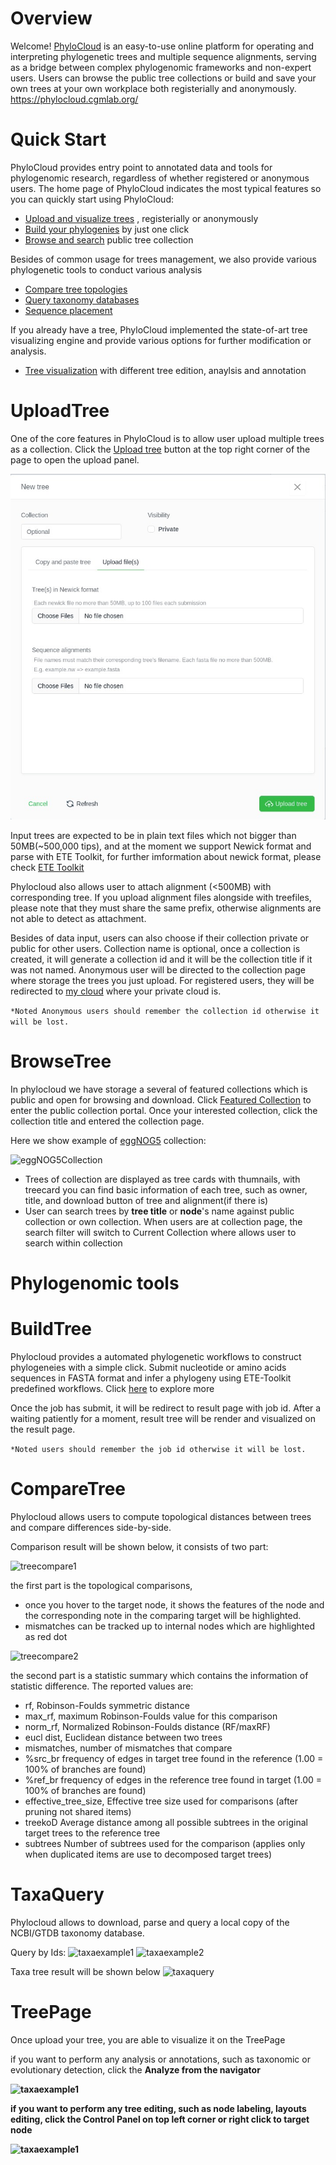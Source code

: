 # Overview
Welcome! [PhyloCloud](https://phylocloud.cgmlab.org/) is an easy-to-use online platform for operating and interpreting phylogenetic trees and multiple sequence alignments, serving as a bridge between complex phylogenomic frameworks and non-expert users. Users can browse the public tree collections or build and save your own trees at your own workplace both registerially and anonymously. https://phylocloud.cgmlab.org/

# Quick Start
 PhyloCloud provides entry point to annotated data and tools for phylogenomic research, regardless of whether registered or anonymous users. The home page of PhyloCloud indicates the most typical features so you can quickly start using PhyloCloud:

 - [Upload and visualize trees](#uploadtree) , registerially or anonymously
 - [Build your phylogenies](#buildtree)  by just one click
 - [Browse and search](#browsetree) public tree collection

Besides of common usage for trees management, we also provide various phylogenetic tools to conduct various analysis

 - [Compare tree topologies](#comparetree)
 - [Query taxonomy databases](#taxaquery) 
 - [Sequence placement](#sequenceplacement)


If you already have a tree, PhyloCloud implemented the state-of-art tree visualizing engine and provide various options for further modification or analysis.

- [Tree visualization](#treepage) with different tree edition, anaylsis and annotation

# UploadTree
One of the core features in PhyloCloud is to allow user upload multiple trees as a collection. Click the [Upload tree](https://phylocloud.cgmlab.org/) button at the top right corner of the page to open the upload panel.

![uploadTree](./img/uploadtree2.jpeg)

Input trees are expected to be in plain text files which not bigger than 50MB(~500,000 tips), and at the moment we support Newick format and parse with ETE Toolkit, for further imformation about newick format, please check [ETE Toolkit](http://etetoolkit.org/docs/latest/tutorial/tutorial_trees.html#reading-newick-trees)

Phylocloud also allows user to attach alignment (<500MB) with corresponding tree. If you upload alignment files alongside with treefiles, please note that they must share the same prefix, otherwise alignments are not able to detect as attachment.

Besides of data input, users can also choose if their collection private or public for other users. Collection name is optional, once a collection is created, it will generate a collection id and it will be the collection title if it was not named. Anonymous user will be directed to the collection page where storage the trees you just upload. For registered users, they will be redirected to [my cloud](https://phylocloud.cgmlab.org/my_cloud/) where your private cloud is. 

``` *Noted Anonymous users should remember the collection id otherwise it will be lost. ```

# BrowseTree
In phylocloud we have storage a several of featured collections which is public and open for browsing and download. Click [Featured Collection](https://phylocloud.cgmlab.org/public_cloud/) to enter the public collection portal. Once your interested collection, click the collection title and entered the collection page.

Here we show example of [eggNOG5](https://phylocloud.cgmlab.org/collection_page/61c3074a7b69b966754c2c4e/) collection:

![eggNOG5Collection](./img/eggNOG5.jpeg)

- Trees of collection are displayed as tree cards with thumnails, with treecard you can find basic information of each tree, such as owner, title, and download button of tree and alignment(if there is)
- User can search trees by <strong>tree title</strong> or <strong>node</strong>'s name against public collection or own collection. When users are at collection page, the search filter will switch to Current Collection where allows user to search within collection

# Phylogenomic tools
# BuildTree
Phylocloud provides a automated phylogenetic workflows to construct phylogeneies with a simple click. Submit nucleotide or amino acids sequences in FASTA format and infer a phylogeny using ETE-Toolkit predefined workflows.  Click [here](https://phylocloud.cgmlab.org/tree_build/) to explore more

Once the job has submit, it will be redirect to result page with job id. After a waiting patiently for a moment, result tree will be render and visualized on the result page. 

``` *Noted users should remember the job id otherwise it will be lost. ```

# CompareTree
Phylocloud allows users to compute topological distances between trees and compare differences side-by-side.

Comparison result will be shown below, it consists of two part:

![treecompare1](./img/treecompare1.jpg)

the first part is the topological comparisons, 
- once you hover to the target node, it shows the features of the node and the corresponding note in the comparing target will be highlighted.
- mismatches can be tracked up to internal nodes which are highlighted as red dot

![treecompare2](./img/treecompare2.jpg)


the second part is a statistic summary which contains the information of 
statistic difference. The reported values are:

- rf, Robinson-Foulds symmetric distance
- max_rf, maximum Robinson-Foulds value for this comparison
- norm_rf, Normalized Robinson-Foulds distance (RF/maxRF)
- eucl dist, Euclidean distance between two trees
- mismatches, number of mismatches that compare
- %src_br frequency of edges in target tree found in the reference (1.00 = 100% of branches are found)
- %ref_br frequency of edges in the reference tree found in target (1.00 = 100% of branches are found)
- effective_tree_size, Effective tree size used for comparisons (after pruning not shared items)
- treekoD Average distance among all possible subtrees in the original target trees to the reference tree
- subtrees Number of subtrees used for the comparison (applies only when duplicated items are use to decomposed target trees)

# TaxaQuery
Phylocloud allows to download, parse and query a local copy of the NCBI/GTDB taxonomy database.

Query by Ids:
![taxaexample1](./img/taxaexample1.jpeg)
![taxaexample2](./img/taxaexample2.jpeg)

Taxa tree result will be shown below
![taxaquery](./img/taxaquery1.jpeg)

# TreePage
Once upload your tree, you are able to visualize it on the TreePage

if you want to perform any analysis or annotations, such as taxonomic or evolutionary detection, click the <strong>Analyze</string> from the navigator

![taxaexample1](./img/treepage1.jpeg)

if you want to perform any tree editing, such as node labeling, layouts editing, click the  <strong>Control Panel</string> on top left corner or right click to target node

![taxaexample1](./img/treepage2.jpeg)